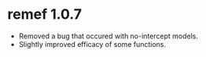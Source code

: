 # remef 1.0.7
- Removed a bug that occured with no-intercept models.
- Slightly improved efficacy of some functions.